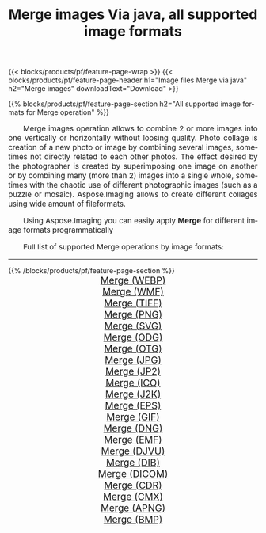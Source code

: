 ﻿---
title: Merge images Via java, all supported image formats 
weight: 3920
url: /java/merge/ 
lang: en
langdirlevel: 2
locales: zh-hans,ja,it,ru,de,es,fr,nl,id,lt,pl,pt,vi,tr,ko,zh-hant,ar,hi,th,sv,cs,uk,he
description: Using Aspose.Imaging you can easily Merge images Via java
---

{{< blocks/products/pf/feature-page-wrap >}}
{{< blocks/products/pf/feature-page-header h1="Image files Merge via java" h2="Merge images" downloadText="Download" >}}


{{% blocks/products/pf/feature-page-section  h2="All supported image formats for Merge operation" %}}
<p align="justify" style="text-indent:2em;font-size:15px;">
Merge images operation allows to combine 2 or more images into one vertically or horizontally without loosing quality. Photo collage is creation of a new photo or image by combining several images, sometimes not directly related to each other photos. The effect desired by the photographer is created by superimposing one image on another or by combining many (more than 2) images into a single whole, sometimes with the chaotic use of different photographic images (such as a puzzle or mosaic). Aspose.Imaging allows to create different collages using wide amount of fileformats.
</p>
<p align="justify" style="text-indent:2em;font-size:15px;">
Using Aspose.Imaging you can easily apply <b>Merge</b> for different image formats programmatically
</p>
<p align="justify" style="text-indent:2em;font-size:15px;">
Full list of supported Merge operations by image formats:
</p>
<hr/>
{{% /blocks/products/pf/feature-page-section %}}
<div class="container-fluid productfamilypage bg-gray">
    <div class="convertypes bg-gray agp-content section">
        <div class="container">
		<div class="row other-converters" style="gap: 10px;font-size: 19px;text-align:center;">
		    <div class='col-md-2 other-converter remove-lp remove-rp'><a href="/imaging/java/merge/webp/" style="padding:15px;">Merge (WEBP)</a></div><div class='col-md-2 other-converter remove-lp remove-rp'><a href="/imaging/java/merge/wmf/" style="padding:15px;">Merge (WMF)</a></div><div class='col-md-2 other-converter remove-lp remove-rp'><a href="/imaging/java/merge/tiff/" style="padding:15px;">Merge (TIFF)</a></div><div class='col-md-2 other-converter remove-lp remove-rp'><a href="/imaging/java/merge/png/" style="padding:15px;">Merge (PNG)</a></div><div class='col-md-2 other-converter remove-lp remove-rp'><a href="/imaging/java/merge/svg/" style="padding:15px;">Merge (SVG)</a></div><div class='col-md-2 other-converter remove-lp remove-rp'><a href="/imaging/java/merge/odg/" style="padding:15px;">Merge (ODG)</a></div><div class='col-md-2 other-converter remove-lp remove-rp'><a href="/imaging/java/merge/otg/" style="padding:15px;">Merge (OTG)</a></div><div class='col-md-2 other-converter remove-lp remove-rp'><a href="/imaging/java/merge/jpg/" style="padding:15px;">Merge (JPG)</a></div><div class='col-md-2 other-converter remove-lp remove-rp'><a href="/imaging/java/merge/jp2/" style="padding:15px;">Merge (JP2)</a></div><div class='col-md-2 other-converter remove-lp remove-rp'><a href="/imaging/java/merge/ico/" style="padding:15px;">Merge (ICO)</a></div><div class='col-md-2 other-converter remove-lp remove-rp'><a href="/imaging/java/merge/j2k/" style="padding:15px;">Merge (J2K)</a></div><div class='col-md-2 other-converter remove-lp remove-rp'><a href="/imaging/java/merge/eps/" style="padding:15px;">Merge (EPS)</a></div><div class='col-md-2 other-converter remove-lp remove-rp'><a href="/imaging/java/merge/gif/" style="padding:15px;">Merge (GIF)</a></div><div class='col-md-2 other-converter remove-lp remove-rp'><a href="/imaging/java/merge/dng/" style="padding:15px;">Merge (DNG)</a></div><div class='col-md-2 other-converter remove-lp remove-rp'><a href="/imaging/java/merge/emf/" style="padding:15px;">Merge (EMF)</a></div><div class='col-md-2 other-converter remove-lp remove-rp'><a href="/imaging/java/merge/djvu/" style="padding:15px;">Merge (DJVU)</a></div><div class='col-md-2 other-converter remove-lp remove-rp'><a href="/imaging/java/merge/dib/" style="padding:15px;">Merge (DIB)</a></div><div class='col-md-2 other-converter remove-lp remove-rp'><a href="/imaging/java/merge/dicom/" style="padding:15px;">Merge (DICOM)</a></div><div class='col-md-2 other-converter remove-lp remove-rp'><a href="/imaging/java/merge/cdr/" style="padding:15px;">Merge (CDR)</a></div><div class='col-md-2 other-converter remove-lp remove-rp'><a href="/imaging/java/merge/cmx/" style="padding:15px;">Merge (CMX)</a></div><div class='col-md-2 other-converter remove-lp remove-rp'><a href="/imaging/java/merge/apng/" style="padding:15px;">Merge (APNG)</a></div><div class='col-md-2 other-converter remove-lp remove-rp'><a href="/imaging/java/merge/bmp/" style="padding:15px;">Merge (BMP)</a></div>
                </div>
        </div>
    </div>
</div>
<br/>
